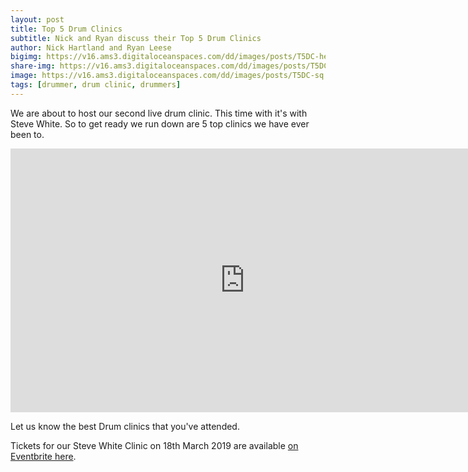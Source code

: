 ```yaml
---
layout: post
title: Top 5 Drum Clinics
subtitle: Nick and Ryan discuss their Top 5 Drum Clinics 
author: Nick Hartland and Ryan Leese
bigimg: https://v16.ams3.digitaloceanspaces.com/dd/images/posts/T5DC-header.jpg
share-img: https://v16.ams3.digitaloceanspaces.com/dd/images/posts/T5DC-shareimage.jpg
image: https://v16.ams3.digitaloceanspaces.com/dd/images/posts/T5DC-sq.jpg
tags: [drummer, drum clinic, drummers]
---
```



We are about to host our second live drum clinic. This time with it's with Steve White. So to get ready we run down are 5 top clinics we have ever been to.

<iframe width="750" height="422" src="https://www.youtube.com/embed/OifMOcnx9tg" frameborder="0" allow="accelerometer; autoplay; encrypted-media; gyroscope; picture-in-picture" allowfullscreen></iframe>

Let us know the best Drum clinics that you've attended.

Tickets for our Steve White Clinic on 18th March 2019 are available [on Eventbrite here](https://www.eventbrite.co.uk/e/steve-white-in-clinic-tickets-54169184489).